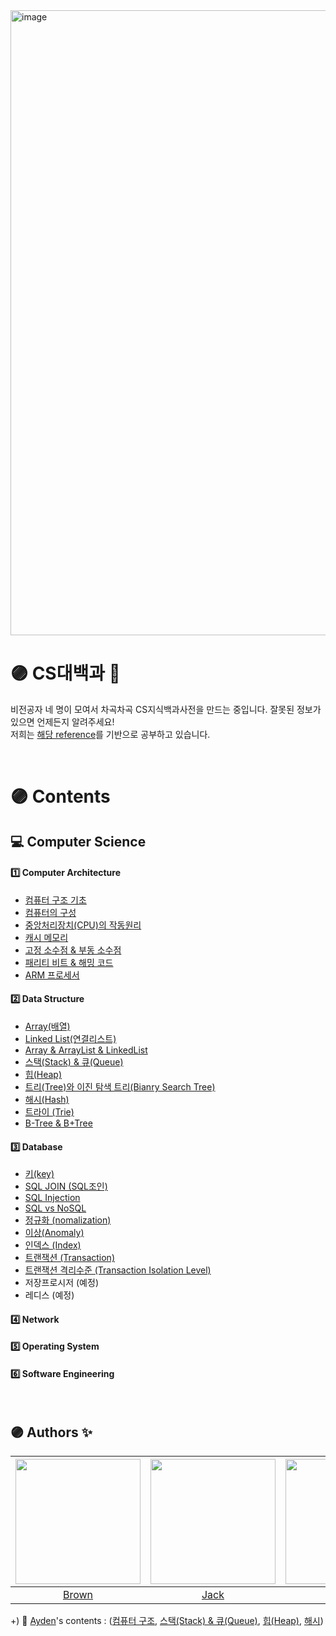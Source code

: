 <img width="1000" alt="image" src="https://user-images.githubusercontent.com/96969693/180831078-5b8bb9b0-c957-48fe-98de-7fba446bb954.png">
<br>

# 🟣 CS대백과 📝

비전공자 네 명이 모여서 차곡차곡 CS지식백과사전을 만드는 중입니다. 잘못된 정보가 있으면 언제든지 알려주세요! <br>
저희는 [해당 reference](https://github.com/gyoogle/tech-interview-for-developer)를 기반으로 공부하고 있습니다.

<br>

# 🟣 Contents

## 💻  Computer Science

#### 1️⃣ Computer Architecture
- [컴퓨터 구조 기초](https://github.com/JulSaMo/CS-start/blob/main/Computer%20Science/Computer%20Architecture/%EC%BB%B4%ED%93%A8%ED%84%B0%20%EA%B5%AC%EC%A1%B0%20%EA%B8%B0%EC%B4%88.md)
- [컴퓨터의 구성](https://github.com/JulSaMo/CS-start/blob/main/Computer%20Science/Computer%20Architecture/%EC%BB%B4%ED%93%A8%ED%84%B0%20%EA%B5%AC%EC%84%B1%20(Computer%20Architecture).md)
- [중앙처리장치(CPU)의 작동원리](https://github.com/JulSaMo/CS-start/blob/main/Computer%20Science/Computer%20Architecture/CPU%EC%9D%98%20%EB%8F%99%EC%9E%91%EA%B3%BC%EC%A0%95.md)
- [캐시 메모리](https://github.com/JulSaMo/CS-start/blob/main/Computer%20Science/Computer%20Architecture/%EC%BA%90%EC%8B%9C%20%EB%A9%94%EB%AA%A8%EB%A6%AC%20(Cache%20Memory).md)
- [고정 소수점 & 부동 소수점](https://github.com/JulSaMo/CS-start/blob/main/Computer%20Science/Computer%20Architecture/%EC%8B%A4%EC%88%98%ED%91%9C%ED%98%84%EB%B0%A9%EC%8B%9D%20(%EA%B3%A0%EC%A0%95%20%EC%86%8C%EC%88%98%EC%A0%90%EA%B3%BC%20%EB%B6%80%EB%8F%99%20%EC%86%8C%EC%88%98%EC%A0%90).md)
- [패리티 비트 & 해밍 코드]()
- [ARM 프로세서]()


#### 2️⃣ Data Structure
- [Array(배열)](https://github.com/JulSaMo/CS-start/blob/main/Computer%20Science/Data%20Structure/Array(%EB%B0%B0%EC%97%B4).md)
- [Linked List(연결리스트)](https://github.com/JulSaMo/CS-start/blob/main/Computer%20Science/Data%20Structure/Linked%20List%20(%EC%97%B0%EA%B2%B0%EB%A6%AC%EC%8A%A4%ED%8A%B8).md)
- [Array & ArrayList & LinkedList](https://github.com/JulSaMo/CS-start/blob/main/Computer%20Science/Data%20Structure/Array%2C%20Array%20List%2C%20Linked%20List%20%EC%B0%A8%EC%9D%B4%EC%A0%90.md)
- [스택(Stack) & 큐(Queue)](https://github.com/JulSaMo/CS-start/blob/main/Computer%20Science/Data%20Structure/stack%26queue.md)
- [힙(Heap)](https://github.com/JulSaMo/CS-start/blob/main/Computer%20Science/Data%20Structure/heap.md)
- [트리(Tree)와 이진 탐색 트리(Bianry Search Tree)](https://github.com/JulSaMo/CS-start/blob/main/Computer%20Science/Data%20Structure/tree-%26-binary-tree.md)
- [해시(Hash)](https://github.com/JulSaMo/CS-start/blob/main/Computer%20Science/Data%20Structure/hash.md)
- [트라이 (Trie)](https://github.com/JulSaMo/CS-start/blob/main/Computer%20Science/Data%20Structure/Trie.md)
- [B-Tree & B+Tree](https://github.com/JulSaMo/CS-start/blob/main/Computer%20Science/Data%20Structure/btree-%26-b%2Btree.md)



#### 3️⃣ Database

- [키(key)](https://github.com/JulSaMo/CS-start/blob/main/Computer%20Science/Database/Key(%ED%82%A4).md)
- [SQL JOIN (SQL조인)](https://github.com/JulSaMo/CS-start/blob/main/Computer%20Science/Database/SQL-join.md)
- [SQL Injection](https://github.com/JulSaMo/CS-start/blob/main/Computer%20Science/Database/SQL-injection.md)
- [SQL vs NoSQL](https://github.com/JulSaMo/CS-start/blob/main/Computer%20Science/Database/SQL-vs-NoSQL.md)
- [정규화 (nomalization)](https://github.com/JulSaMo/CS-start/blob/main/Computer%20Science/Database/%EC%A0%95%EA%B7%9C%ED%99%94(Nomalization).md)
- [이상(Anomaly)](https://github.com/JulSaMo/CS-start/blob/main/Computer%20Science/Database/%EC%9D%B4%EC%83%81(Anomaly).md)
- [인덱스 (Index)](https://github.com/JulSaMo/CS-start/blob/main/Computer%20Science/Database/Index(%EC%9D%B8%EB%8D%B1%EC%8A%A4).md)
- [트랜잭션 (Transaction)](https://github.com/JulSaMo/CS-start/blob/main/Computer%20Science/Database/Transaction(%ED%8A%B8%EB%9E%9C%EC%9E%AD%EC%85%98).md)
- [트랜잭션 격리수준 (Transaction Isolation Level)](https://github.com/JulSaMo/CS-start/blob/main/Computer%20Science/Database/Transaction%20Isolation%20Level%20(%ED%8A%B8%EB%9E%9C%EC%9E%AD%EC%85%98%20%EA%B2%A9%EB%A6%AC%20%EC%88%98%EC%A4%80).md)
- 저장프로시저 (예정)
- 레디스 (예정)

#### 4️⃣ Network

#### 5️⃣ Operating System

#### 6️⃣ Software Engineering


<br>

## 🟣 Authors ✨
|<img src="https://github.com/deslog.png" width="200" height="200">|<img src="https://github.com/SeonJeon.png" width="200" height="200">|<img src="https://github.com/GODNOEL.png" width="200" height="200">|<img src="https://github.com/rookie0031.png" width="200" height="200">|
|:-:|:-:|:-:|:-:|
|[Brown](https://github.com/deslog)|[Jack](https://github.com/SeonJeon)|[Noel](https://github.com/GODNOEL)|[Rookie](https://github.com/rookie0031)|


+) 📝 [Ayden](github.com/DoAY9)'s contents :  ([컴퓨터 구조](https://github.com/JulSaMo/CS-start/blob/main/Computer%20Science/Computer%20Architecture/%EC%BB%B4%ED%93%A8%ED%84%B0%20%EA%B5%AC%EC%A1%B0%20%EA%B8%B0%EC%B4%88.md), [스택(Stack) & 큐(Queue)](https://github.com/JulSaMo/CS-start/blob/main/Computer%20Science/Data%20Structure/stack%26queue.md), [힙(Heap)](https://github.com/JulSaMo/CS-start/blob/main/Computer%20Science/Data%20Structure/heap.md), [해시](https://github.com/JulSaMo/CS-start/blob/main/Computer%20Science/Data%20Structure/hash.md))
